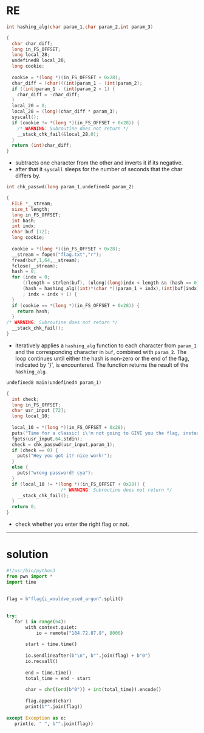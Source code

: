 # RE

```c
int hashing_alg(char param_1,char param_2,int param_3)

{
  char char_diff;
  long in_FS_OFFSET;
  long local_28;
  undefined8 local_20;
  long cookie;
  
  cookie = *(long *)(in_FS_OFFSET + 0x28);
  char_diff = (char)((int)param_1 - (int)param_2);
  if ((int)param_1 - (int)param_2 < 1) {
    char_diff = -char_diff;
  }
  local_20 = 0;
  local_28 = (long)(char_diff * param_3);
  syscall();
  if (cookie != *(long *)(in_FS_OFFSET + 0x28)) {
    /* WARNING: Subroutine does not return */
    __stack_chk_fail(&local_28,0);
  }
  return (int)char_diff;
}
```
- subtracts one character from the other and inverts it if its negative.
- after that it `syscall` sleeps for the number of seconds that the char differs by.

```c
int chk_passwd(long param_1,undefined4 param_2)

{
  FILE *__stream;
  size_t length;
  long in_FS_OFFSET;
  int hash;
  int indx;
  char buf [72];
  long cookie;
  
  cookie = *(long *)(in_FS_OFFSET + 0x28);
  __stream = fopen("flag.txt","r");
  fread(buf,1,64,__stream);
  fclose(__stream);
  hash = 0;
  for (indx = 0;
      ((length = strlen(buf), (ulong)(long)indx < length && (hash == 0)) &&
      (hash = hashing_alg((int)*(char *)(param_1 + indx),(int)buf[indx],param_2), buf[indx] != '}'))
      ; indx = indx + 1) {
  }
  if (cookie == *(long *)(in_FS_OFFSET + 0x28)) {
    return hash;
  }
/* WARNING: Subroutine does not return */
  __stack_chk_fail();
}
```
- iteratively applies a `hashing_alg` function to each character from `param_1` and the corresponding character in `buf`, combined with `param_2`. The loop continues until either the hash is non-zero or the end of the flag, indicated by '}', is encountered. The function returns the result of the `hashing_alg`.

```c
undefined8 main(undefined4 param_1)

{
  int check;
  long in_FS_OFFSET;
  char usr_input [72];
  long local_10;
  
  local_10 = *(long *)(in_FS_OFFSET + 0x28);
  puts("Time for a classic! i\'m not going to GIVE you the flag, instead you give me the flag and I\' ll tell you if its right or wrong!");
  fgets(usr_input,64,stdin);
  check = chk_passwd(usr_input,param_1);
  if (check == 0) {
    puts("Hey you got it! nice work!");
  }
  else {
    puts("wrong password! cya");
  }
  if (local_10 != *(long *)(in_FS_OFFSET + 0x28)) {
                    /* WARNING: Subroutine does not return */
    __stack_chk_fail();
  }
  return 0;
}
```
- check whether you enter the right flag or not.

---

# solution

```python
#!/usr/bin/python3  
from pwn import *  
import time  
  
  
flag = b"flag{i_wouldve_used_argon".split()  
  
  
try:  
   for i in range(64):  
       with context.quiet:  
           io = remote("184.72.87.9", 8006)  
          
       start = time.time()  
  
       io.sendlineafter(b"\n", b"".join(flag) + b"0")  
       io.recvall()  
  
       end = time.time()  
       total_time = end - start  
          
       char = chr((ord(b"0")) + int(total_time)).encode()  
          
       flag.append(char)  
       print(b"".join(flag))  
  
except Exception as e:  
   print(e, " ", b"".join(flag))
```